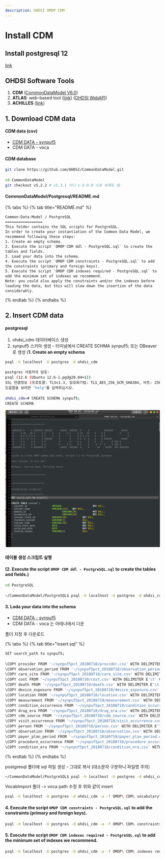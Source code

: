 ```yaml
---
description: OHDSI OMOP CDM
---
```


# Install CDM

## Install postgresql 12 

[link](https://app.gitbook.com/@gywlsdms123/s/notes/~/drafts/-M_3aShBp1b9ocuG715S/ohdsi/install/install-postgresql)

## OHDSI Software Tools 

1. **CDM** \([CommonDataModel V6.0](https://github.com/OHDSI/CommonDataModel/tree/v6.0_fixes)\)
2. **ATLAS**: web-based tool \([link](https://github.com/OHDSI/Atlas)\) \([OHDSI WebAPI](https://github.com/OHDSI/WebAPI)\)
3. **ACHILLES** \([link](https://github.com/OHDSI/Achilles)\)

## 1. Download CDM data 

#### CDM data \(csv\)

* [CDM DATA - synpuf5](https://drive.google.com/file/d/18EjMxyA6NsqBo9eed_Gab1ESHWPxJygz/view)
* CDM DATA - voca

#### CDM database

```bash
git clone https://github.com/OHDSI/CommonDataModel.git

cd CommonDataModel
git checkout v5.2.2 # v5.3.1 이나 v.6.0.0 으로 바꿔도 됨 
```

#### CommonDataModel/Postgresql/README.md

{% tabs %}
{% tab title="README.md" %}
```text
Common-Data-Model / PostgreSQL
=================
This folder contains the SQL scripts for PostgreSQL.
In order to create your instantiation of the Common Data Model, we recommend following these steps:
1. Create an empty schema.
2. Execute the script `OMOP CDM ddl - PostgreSQL.sql` to create the tables and fields.
3. Load your data into the schema.
4. Execute the script `OMOP CDM constraints - PostgreSQL.sql` to add the constraints (primary and foreign keys).
5. Execute the script `OMOP CDM indexes required - PostgreSQL.sql` to add the minimum set of indexes we recommend.
Note: you could also apply the constraints and/or the indexes before loading the data, but this will slow down the insertion of the data considerably.
```
{% endtab %}
{% endtabs %}

## 2. Insert CDM data

#### postgresql 

1. ohdsi\_cdm 데이터베이스 생성
2. synpuf5 스키마 생성 - 터미널에서 CREATE SCHMA synpuf5; 또는 DBeaver로 생성 \(**1. Create an empty schema**

```bash
psql -h localhost -U postgres -d ohdsi_cdm

postgres 사용자의 암호: 
psql (12.6 (Ubuntu 12.6-1.pgdg20.04+1))
SSL 연결정보 (프로토콜: TLSv1.3, 암호화기법: TLS_AES_256_GCM_SHA384, 비트: 256, 압축: off)
도움말을 보려면 "help"를 입력하십시오.

ohdsi_cdm=# CREATE SCHEMA synpuf5;
CREATE SCHEMA

```

![SET search\_path to synpuf5; &#xCD94;&#xAC00;](../../.gitbook/assets/image%20%288%29.png)

#### 테이블 생성 스크립트 실행

#### \(2. Execute the script `OMOP CDM ddl - PostgreSQL.sql` to create the tables and fields.\)

```bash
cd PostgreSQL

~/CommonDataModel/PostgreSQL$ psql -h localhost -U postgres -d ohdsi_cdm -a -f OMOP\ CDM\ ddl\ -\ PostgreSQL.sql
```

#### 3. Loda your data into the schema

* [CDM DATA - synpuf5](https://drive.google.com/file/d/18EjMxyA6NsqBo9eed_Gab1ESHWPxJygz/view)
* CDM DATA - voca 는 아테나에서 다운 

폴더 지정 후 다운로드 

{% tabs %}
{% tab title="insert.sql" %}
```bash
SET search_path to synpuf5;

\COPY provider FROM '~/synpuf5pct_20180710/provider.csv' WITH DELIMITER E'\t' CSV QUOTE E'\b';
\COPY observation_period FROM '~/synpuf5pct_20180710/observation_period.csv' WITH DELIMITER E'\t' CSV QUOTE E'\b';
\COPY care_site FROM '~/synpuf5pct_20180710/care_site.csv' WITH DELIMITER E'\t' CSV QUOTE E'\b';
\COPY cost FROM '~/synpuf5pct_20180710/cost.csv' WITH DELIMITER E'\t' CSV QUOTE E'\b';
\COPY death FROM '~/synpuf5pct_20180710/death.csv' WITH DELIMITER E'\t' CSV QUOTE E'\b';
\COPY device_exposure FROM '~/synpuf5pct_20180710/device_exposure.csv' WITH DELIMITER E'\t' CSV QUOTE E'\b';
\COPY location FROM '~/synpuf5pct_20180710/location.csv' WITH DELIMITER E'\t' CSV QUOTE E'\b';
\COPY measurement FROM '~/synpuf5pct_20180710/measurement.csv' WITH DELIMITER E'\t' CSV QUOTE E'\b';
\COPY condition_occurrence FROM '~/synpuf5pct_20180710/condition_occurrence.csv' WITH DELIMITER E'\t' CSV QUOTE E'\b';
\COPY drug_era FROM '~/synpuf5pct_20180710/drug_era.csv' WITH DELIMITER E'\t' CSV QUOTE E'\b';
\COPY cdm_source FROM '~/synpuf5pct_20180710/cdm_source.csv' WITH DELIMITER E'\t' CSV QUOTE E'\b';
\COPY visit_occurrence FROM '~/synpuf5pct_20180710/visit_occurrence.csv' WITH DELIMITER E'\t' CSV QUOTE E'\b';
\COPY person FROM '~/synpuf5pct_20180710/person.csv' WITH DELIMITER E'\t' CSV QUOTE E'\b';
\COPY observation FROM '~/synpuf5pct_20180710/observation.csv' WITH DELIMITER E'\t' CSV QUOTE E'\b';
\COPY payer_plan_period FROM '~/synpuf5pct_20180710/payer_plan_period.csv' WITH DELIMITER E'\t' CSV QUOTE E'\b';
\COPY procedure_occurrence FROM '~/synpuf5pct_20180710/procedure_occurrence.csv' WITH DELIMITER E'\t' CSV QUOTE E'\b';
\COPY condition_era FROM '~/synpuf5pct_20180710/condition_era.csv' WITH DELIMITER E'\t' CSV QUOTE E'\b';


```
{% endtab %}
{% endtabs %}

postgresql 폴더에 sql 파일 생성 - 그대로 복사 \(대소문자 구분하니 파일명 주의\)

```bash
~/CommonDataModel/PostgreSQL$ psql -h localhost -U postgres -d ohdsi_cdm -a -f insertData.sql
```

VocabImport 폴더 -&gt; voca path 수정 후 위와 같이 insert

```bash
psql -h localhost -U postgres -d ohdsi_cdm -a -f OMOP\ CDM\ vocabulary\ load\ -\ PostgreSQL.sql
```

#### **4. Execute the script `OMOP CDM constraints - PostgreSQL.sql` to add the constraints \(primary and foreign keys\).**

```bash
psql -h localhost -U postgres -d ohdsi_cdm -a -f OMOP\ CDM\ constraints\ -\ PostgreSQL.sql
```

#### **5. Execute the script `OMOP CDM indexes required - PostgreSQL.sql` to add the minimum set of indexes we recommend.**

```bash
psql -h localhost -U postgres -d ohdsi_cdm -a -f OMOP\ CDM\ indexes required\ -\ PostgreSQL.sql
```



